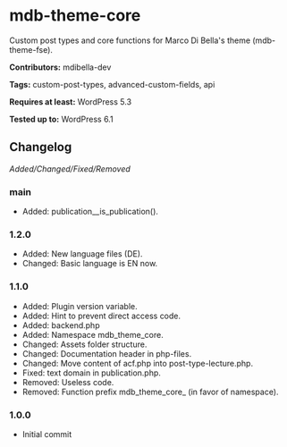 # mdb-theme-core
Custom post types and core functions for Marco Di Bella's theme (mdb-theme-fse).

__Contributors:__ mdibella-dev

__Tags:__  custom-post-types, advanced-custom-fields, api

__Requires at least:__ WordPress 5.3  

__Tested up to:__ WordPress 6.1  

## Changelog
*Added/Changed/Fixed/Removed*


### main
* Added: publication__is_publication().



### 1.2.0
* Added: New language files (DE).
* Changed: Basic language is EN now.


### 1.1.0
* Added: Plugin version variable.
* Added: Hint to prevent direct access code.
* Added: backend.php
* Added: Namespace mdb_theme_core.
* Changed: Assets folder structure.
* Changed: Documentation header in php-files.
* Changed: Move content of acf.php into post-type-lecture.php.
* Fixed: text domain in publication.php.
* Removed: Useless code.
* Removed: Function prefix mdb_theme_core_ (in favor of namespace).


### 1.0.0
* Initial commit
